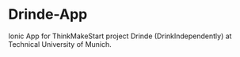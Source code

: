 # Drinde-App
Ionic App for ThinkMakeStart project Drinde (DrinkIndependently) at Technical University of Munich.
